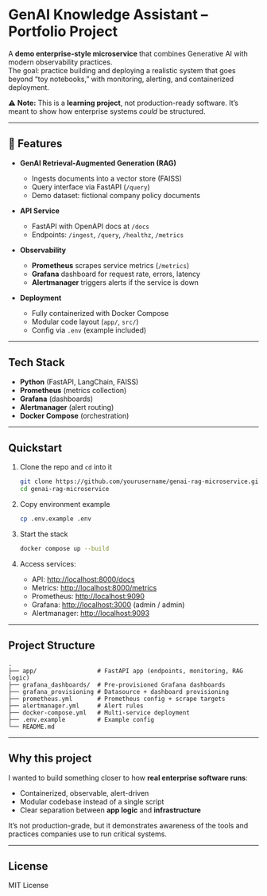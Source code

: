 # GenAI Knowledge Assistant – Portfolio Project

A **demo enterprise-style microservice** that combines Generative AI with modern observability practices.  
The goal: practice building and deploying a realistic system that goes beyond “toy notebooks,” with monitoring, alerting, and containerized deployment.  

⚠️ **Note:** This is a **learning project**, not production-ready software. It’s meant to show how enterprise systems *could* be structured.  

---

## 🚀 Features
- **GenAI Retrieval-Augmented Generation (RAG)**
  - Ingests documents into a vector store (FAISS)  
  - Query interface via FastAPI (`/query`)  
  - Demo dataset: fictional company policy documents  

- **API Service**
  - FastAPI with OpenAPI docs at `/docs`  
  - Endpoints: `/ingest`, `/query`, `/healthz`, `/metrics`  

- **Observability**
  - **Prometheus** scrapes service metrics (`/metrics`)  
  - **Grafana** dashboard for request rate, errors, latency  
  - **Alertmanager** triggers alerts if the service is down  

- **Deployment**
  - Fully containerized with Docker Compose  
  - Modular code layout (`app/`, `src/`)  
  - Config via `.env` (example included)  

---

## Tech Stack
- **Python** (FastAPI, LangChain, FAISS)  
- **Prometheus** (metrics collection)  
- **Grafana** (dashboards)  
- **Alertmanager** (alert routing)  
- **Docker Compose** (orchestration)  

---

## Quickstart

1. Clone the repo and `cd` into it
   ```bash
   git clone https://github.com/yourusername/genai-rag-microservice.git
   cd genai-rag-microservice
   ```

2. Copy environment example
   ```bash
   cp .env.example .env
   ```

3. Start the stack
   ```bash
   docker compose up --build
   ```

4. Access services:
   - API: [http://localhost:8000/docs](http://localhost:8000/docs)  
   - Metrics: [http://localhost:8000/metrics](http://localhost:8000/metrics)  
   - Prometheus: [http://localhost:9090](http://localhost:9090)  
   - Grafana: [http://localhost:3000](http://localhost:3000) (admin / admin)  
   - Alertmanager: [http://localhost:9093](http://localhost:9093)  

---

## Project Structure
```
.
├── app/                 # FastAPI app (endpoints, monitoring, RAG logic)
├── grafana_dashboards/  # Pre-provisioned Grafana dashboards
├── grafana_provisioning # Datasource + dashboard provisioning
├── prometheus.yml       # Prometheus config + scrape targets
├── alertmanager.yml     # Alert rules
├── docker-compose.yml   # Multi-service deployment
├── .env.example         # Example config
└── README.md
```

---

## Why this project
I wanted to build something closer to how **real enterprise software runs**:  
- Containerized, observable, alert-driven  
- Modular codebase instead of a single script  
- Clear separation between **app logic** and **infrastructure**  

It’s not production-grade, but it demonstrates awareness of the tools and practices companies use to run critical systems.

---

## License
MIT License  

